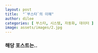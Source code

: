 ```yaml
---
layout: post
title:  "`부스타`의 이해"
author: dilee
categories: [ 부스타, 시스템, 자동화, 데이터 ]
image: assets/images/2.jpg
---
```


### 해당 포스트는..
> 
